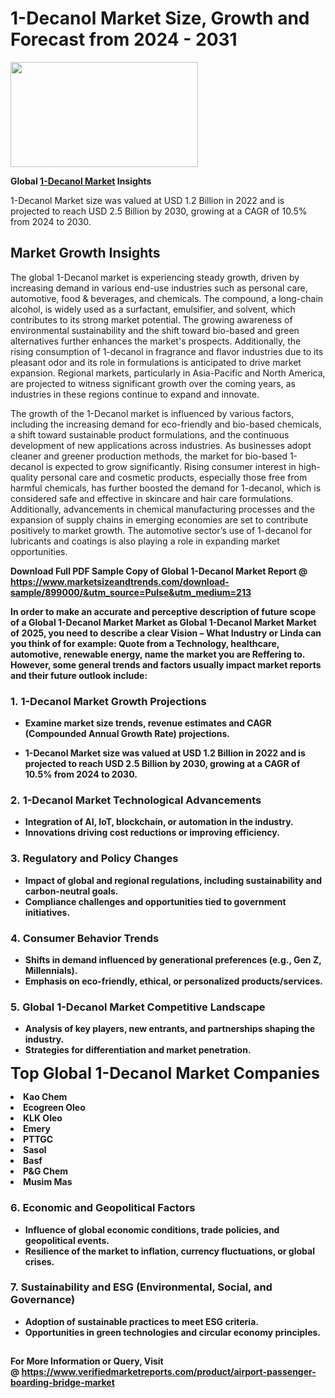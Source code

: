 <H1>1-Decanol Market Size, Growth and Forecast from 2024 - 2031</H1><img class="aligncenter size-medium wp-image-584254" src="https://thirdeyenews.in/wp-content/uploads/2024/09/Global-Market-Research-300x168.jpeg" alt="" width="300" height="168" /><p><strong>Global&nbsp;<a href="https://www.marketsizeandtrends.com/download-sample/899000/&amp;utm_source=Pulse&amp;utm_medium=213">1-Decanol Market</a> Insights</strong></p><p>1-Decanol Market size was valued at USD 1.2 Billion in 2022 and is projected to reach USD 2.5 Billion by 2030, growing at a CAGR of 10.5% from 2024 to 2030.</p><p><h2>Market Growth Insights</h2> <p>The global 1-Decanol market is experiencing steady growth, driven by increasing demand in various end-use industries such as personal care, automotive, food & beverages, and chemicals. The compound, a long-chain alcohol, is widely used as a surfactant, emulsifier, and solvent, which contributes to its strong market potential. The growing awareness of environmental sustainability and the shift toward bio-based and green alternatives further enhances the market's prospects. Additionally, the rising consumption of 1-decanol in fragrance and flavor industries due to its pleasant odor and its role in formulations is anticipated to drive market expansion. Regional markets, particularly in Asia-Pacific and North America, are projected to witness significant growth over the coming years, as industries in these regions continue to expand and innovate.</p> <p><strong></strong></p> <p>The growth of the 1-Decanol market is influenced by various factors, including the increasing demand for eco-friendly and bio-based chemicals, a shift toward sustainable product formulations, and the continuous development of new applications across industries. As businesses adopt cleaner and greener production methods, the market for bio-based 1-decanol is expected to grow significantly. Rising consumer interest in high-quality personal care and cosmetic products, especially those free from harmful chemicals, has further boosted the demand for 1-decanol, which is considered safe and effective in skincare and hair care formulations. Additionally, advancements in chemical manufacturing processes and the expansion of supply chains in emerging economies are set to contribute positively to market growth. The automotive sector’s use of 1-decanol for lubricants and coatings is also playing a role in expanding market opportunities. <p><strong></p><p><span class=""><strong>Download Full PDF Sample Copy of Global 1-Decanol Market Report</strong> @ <a href="https://www.marketsizeandtrends.com/download-sample/899000/&amp;utm_source=Pulse&amp;utm_medium=213" target="_blank">https://www.marketsizeandtrends.com/download-sample/899000/&amp;utm_source=Pulse&amp;utm_medium=213</a></span></p><p>In order to make an accurate and perceptive description of future scope of a Global&nbsp;1-Decanol Market Market as Global&nbsp;1-Decanol Market Market of 2025, you need to describe a clear Vision &ndash; What Industry or Linda can you think of for example: Quote from a Technology, healthcare, automotive, renewable energy, name the market you are Reffering to. However, some general trends and factors usually impact market reports and their future outlook include:</p><h3>1.&nbsp;<strong>1-Decanol Market Growth Projections</strong></h3><ul><li>Examine market size trends, revenue estimates and CAGR (Compounded Annual Growth Rate) projections.</li><li><p>1-Decanol Market size was valued at USD 1.2 Billion in 2022 and is projected to reach USD 2.5 Billion by 2030, growing at a CAGR of 10.5% from 2024 to 2030.</p></li></ul><h3>2.&nbsp;<strong>1-Decanol Market Technological Advancements</strong></h3><ul><li>Integration of AI, IoT, blockchain, or automation in the industry.</li><li>Innovations driving cost reductions or improving efficiency.</li></ul><h3>3.&nbsp;<strong>Regulatory and Policy Changes</strong></h3><ul><li>Impact of global and regional regulations, including sustainability and carbon-neutral goals.</li><li>Compliance challenges and opportunities tied to government initiatives.</li></ul><h3>4.&nbsp;<strong>Consumer Behavior Trends</strong></h3><ul><li>Shifts in demand influenced by generational preferences (e.g., Gen Z, Millennials).</li><li>Emphasis on eco-friendly, ethical, or personalized products/services.</li></ul><h3>5.&nbsp;<strong>Global 1-Decanol Market Competitive Landscape</strong></h3><ul><li>Analysis of key players, new entrants, and partnerships shaping the industry.</li><li>Strategies for differentiation and market penetration.</li></ul><p data-pm-slice="1 1 []"><span style="color: inherit; font-family: inherit; font-size: 25px;">Top Global 1-Decanol Market Companies</span></p><div class="" data-test-id=""><p><li>Kao Chem</li><li> Ecogreen Oleo</li><li> KLK Oleo</li><li> Emery</li><li> PTTGC</li><li> Sasol</li><li> Basf</li><li> P&G Chem</li><li> Musim Mas</li></p></div><h3>6.&nbsp;<strong>Economic and Geopolitical Factors</strong></h3><ul><li>Influence of global economic conditions, trade policies, and geopolitical events.</li><li>Resilience of the market to inflation, currency fluctuations, or global crises.</li></ul><h3>7.&nbsp;<strong>Sustainability and ESG (Environmental, Social, and Governance)</strong></h3><ul><li>Adoption of sustainable practices to meet ESG criteria.</li><li>Opportunities in green technologies and circular economy principles.</li></ul><h2><strong style="font-size: 14px;">For More Information or Query, Visit @&nbsp;</strong><a style="background-color: #ffffff; font-size: 14px;" href="https://www.marketsizeandtrends.com/report/1-decanol-market/" target="_blank">https://www.verifiedmarketreports.com/product/airport-passenger-boarding-bridge-market</a></h2>
